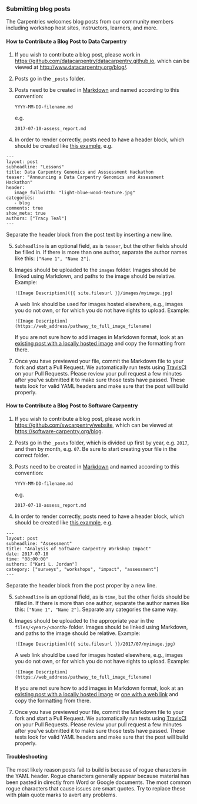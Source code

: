 ### Submitting blog posts 

The Carpentries welcomes blog posts from our community members including workshop host sites, instructors, learners, and more.

#### How to Contribute a Blog Post to Data Carpentry

1.  If you wish to contribute a blog post,
    please work in <https://github.com/datacarpentry/datacarpentry.github.io>,
    which can be viewed at <http://www.datacarpentry.org/blog/>.
    
2.  Posts go in the `_posts` folder. 
    
3.  Posts need to be created in [Markdown](https://guides.github.com/features/mastering-markdown/) and named 
    according to this convention:
    
    `YYYY-MM-DD-filename.md`
    
    e.g. 
    
    `2017-07-10-assess_report.md`
    
4.  In order to render correctly, posts need to have a header block, which should be created like [this example](https://raw.githubusercontent.com/datacarpentry/datacarpentry.github.io/master/_posts/2015-01-23-genomics-hackathon.md), e.g.

```
---
layout: post
subheadline: "Lessons"
title: Data Carpentry Genomics and Asssessment Hackathon
teaser: "Announcing a Data Carpentry Genomics and Assessment Hackathon"
header:
   image_fullwidth: "light-blue-wood-texture.jpg"
categories:
   - blog
comments: true
show_meta: true
authors: ["Tracy Teal"]
---
```

Separate the header block from the post text by inserting a new line. 
    
5.  `Subheadline` is an optional field, as is `teaser`, but the other fields should be filled in. If there is more than one author,
    separate the author names like this: `["Name 1", "Name 2"]`. 
    
6.  Images should be uploaded to the `images` folder. Images should be linked using 
    Markdown, and paths to the image should be relative. 
    Example: 
    ```
    ![Image Description]({{ site.filesurl }}/images/myimage.jpg)
    ```
    A web link should be used for images hosted elsewhere, e.g., images you do not own, or for which you do not have rights to upload. 
    Example: 
    ``` 
    ![Image Description](https://web_address/pathway_to_full_image_filename)
    ```
    
    If you are not sure how to add images in Markdown format, look at an [existing post with a locally hosted image](https://raw.githubusercontent.com/datacarpentry/datacarpentry.github.io/master/_posts/2017-12-19-frb_carpentry.md) and copy the formatting from there.
    
7.  Once you have previewed your file, commit the Markdown file to your fork and start a Pull Request. We automatically run tests using [TravisCI](https://travis-ci.org/) on your Pull Requests. Please review your pull request a few minutes after you've submitted it to make sure those tests have passed. These tests look for valid YAML headers and make sure that the post will build properly.



#### How to Contribute a Blog Post to Software Carpentry

1.  If you wish to contribute a blog post,
    please work in <https://github.com/swcarpentry/website>,
    which can be viewed at <https://software-carpentry.org/blog>.
    
2.  Posts go in the `_posts` folder, which is divided up first by year,
    e.g. `2017`, and then by month, e.g. `07`. Be sure to start creating your file in
    the correct folder. 
    
3.  Posts need to be created in [Markdown](https://guides.github.com/features/mastering-markdown/) and named 
    according to this convention:
    
    `YYYY-MM-DD-filename.md`
    
    e.g. 
    
    `2017-07-10-assess_report.md`
    
4.  In order to render correctly, posts need to have a header block, which should be created like [this example](https://raw.githubusercontent.com/swcarpentry/website/gh-pages/_posts/2017/06/2017-06-19-mqu-ttt.md), e.g.

```
---
layout: post
subheadline: "Assessment"
title: "Analysis of Software Carpentry Workshop Impact"
date: 2017-07-10
time: "08:00:00"
authors: ["Kari L. Jordan"]
category: ["surveys", "workshops", "impact", "assessment"]
---
```

Separate the header block from the post proper by a new line. 
    
5.  `Subheadline` is an optional field, as is `time`, but the other fields should be filled in. If there is more than one author,
    separate the author names like this: `["Name 1", "Name 2"]`. Separate any categories the same way.
    
6.  Images should be uploaded to the appropriate year in the `files/<year>/<month>` folder. Images should be linked using 
    Markdown, and paths to the image should be relative. 
    Example: 
    ```
    ![Image Description]({{ site.filesurl }}/2017/07/myimage.jpg)
    ```
    A web link should be used for images hosted elsewhere, e.g., images you do not own, or for which you do not have rights to upload. 
    Example: 
    ``` 
    ![Image Description](https://web_address/pathway_to_full_image_filename)
    ```
    
    If you are not sure how to add images in Markdown format, look at an [existing post with a locally hosted image](https://raw.githubusercontent.com/swcarpentry/website/gh-pages/_posts/2017/06/2017-06-19-mqu-ttt.md) or [one with a web link](https://raw.githubusercontent.com/swcarpentry/website/gh-pages/_posts/2017/07/2017-07-10-assess_report.md) and copy the formatting from there.
    
7.  Once you have previewed your file, commit the Markdown file to your fork and start a Pull Request. We automatically run tests using [TravisCI](https://travis-ci.org/) on your Pull Requests. Please review your pull request a few minutes after you've submitted it to make sure those tests have passed. These tests look for valid YAML headers and make sure that the post will build properly.

#### Troubleshooting

The most likely reason posts fail to build is because of rogue characters in the YAML header. Rogue characters generally appear because material has been pasted in directly from Word or Google documents. The most common rogue characters that cause issues are smart quotes. Try to replace these with plain quote marks to avert any problems.
